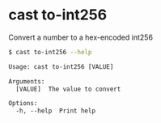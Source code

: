 # cast to-int256

Convert a number to a hex-encoded int256

```bash
$ cast to-int256 --help
```

```txt
Usage: cast to-int256 [VALUE]

Arguments:
  [VALUE]  The value to convert

Options:
  -h, --help  Print help
```